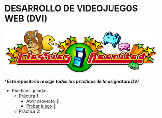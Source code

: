 # DESARROLLO DE VIDEOJUEGOS WEB (DVI)
![alt text](https://github.com/DenisRaicu/DESARROLLO-DE-VIDEOJUEGOS-WEB/blob/master/Logo.png)

**********************************Este repositorio recoge todas las prácticas de la asignatura DVI*********************************

- Prácticas guiadas
  - Práctica 1: 
    - [Abrir proyecto](https://github.com/DenisRaicu/DESARROLLO-DE-VIDEOJUEGOS-WEB/tree/master/P1) :memo:
    - [Probar juego](https://denisraicu.github.io/DESARROLLO-DE-VIDEOJUEGOS-WEB) :space_invader:
  - Práctica 2:
